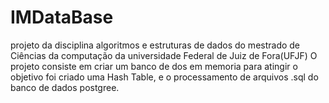 # IMDataBase
projeto da disciplina algoritmos e estruturas de dados do mestrado de Ciências da computação da universidade Federal de Juiz de Fora(UFJF) 
O projeto consiste em criar um banco de dos em memoria para atingir o objetivo foi criado uma Hash Table, e o processamento de arquivos .sql do banco de dados postgree.
